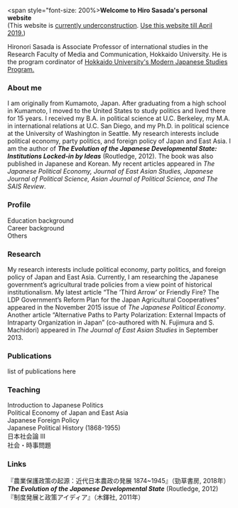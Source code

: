 <span style="font-size: 200%>**Welcome to Hiro Sasada's personal website**</span>    
(This website is <u>currently underconstruction</u>. [Use this website till April 2019.](https://hironori-sasada.net))

Hironori Sasada is Associate Professor of international studies in the Research Faculty of Media and Communication, Hokkaido University. He is the program cordinator of [Hokkaido University's Modern Japanese Studies Program.](https://www.oia.hokudai.ac.jp/mjsp/)

### About me

I am originally from Kumamoto, Japan. After graduating from a high school in Kumamoto, I moved to the United States to study politics and lived there for 15 years. I received my B.A. in political science at U.C. Berkeley, my M.A. in international relations at U.C. San Diego, and my Ph.D. in political science at the University of Washington in Seattle. My research interests include political economy, party politics, and foreign policy of Japan and East Asia. I am the author of ***The Evolution of the Japanese Developmental State: Institutions Locked-in by Ideas*** (Routledge, 2012). The book was also published in Japanese and Korean. My recent articles appeared in *The Japanese Political Economy, Journal of East Asian Studies, Japanese Journal of Political Science, Asian Journal of Political Science, and The SAIS Review*.

### Profile

  Education background  
  Career background  
  Others  

### Research

My research interests include political economy, party politics, and foreign policy of Japan and East Asia. Currently, I am researching the Japanese government’s agricultural trade policies from a view point of historical institutionalism. My latest article “The ‘Third Arrow’ or Friendly Fire? The LDP Government’s Reform Plan for the Japan Agricultural Cooperatives” appeared in the November 2015 issue of *The Japanese Political Economy*. Another article “Alternative Paths to Party Polarization: External Impacts of Intraparty Organization in Japan” (co-authored with N. Fujimura and S. Machidori) appeared in *The Journal of East Asian Studies* in September 2013.

### Publications

list of publications here

### Teaching

Introduction to Japanese Politics  
Political Economy of Japan and East Asia  
Japanese Foreign Policy  
Japanese Political History (1868-1955)  
日本社会論 III  
社会・時事問題  

### Links
『農業保護政策の起源：近代日本農政の発展 1874~1945』（勁草書房, 2018年）   
***The Evolution of the Japanese Developmental State*** (Routledge, 2012)  
『制度発展と政策アイディア』（木鐸社, 2011年）  

